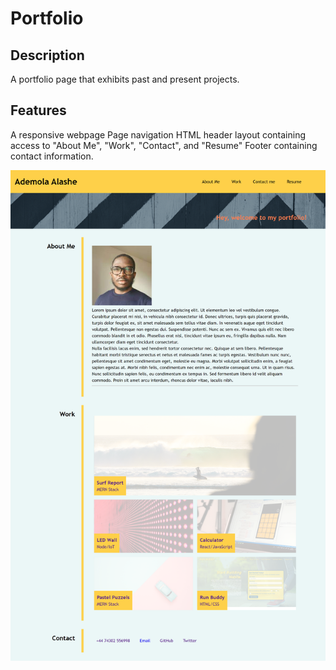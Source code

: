 # Portfolio

## Description 

A portfolio page that exhibits past and present projects. 

## Features

A responsive webpage 
Page navigation
HTML header layout containing access to "About Me", "Work", "Contact", and "Resume"
Footer containing contact information.

![Portfolio](./screenshot.png)



